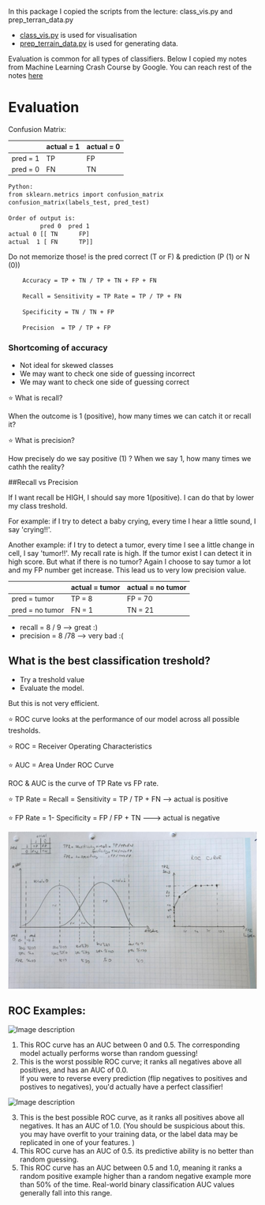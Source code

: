 In this package I copied the scripts from the lecture: class_vis.py and prep_terran_data.py

- [class_vis.py](class_vis.py) is used for visualisation
- [prep_terrain_data.py](prep_terrain_data.py) is used for generating data. 

Evaluation is common for all types of classifiers.
Below I copied my notes from Machine Learning Crash Course by Google. You can reach rest of the notes [here](https://github.com/pelinbalci/machinelearning)

# Evaluation

Confusion Matrix:

|   | actual = 1  | actual = 0  |
|---|---|---|
| pred = 1  | TP | FP  |  
| pred = 0 | FN  | TN | 


    Python: 
    from sklearn.metrics import confusion_matrix
    confusion_matrix(labels_test, pred_test)
    
    Order of output is:
             pred 0  pred 1
    actual 0 [[ TN      FP]
    actual  1 [ FN      TP]]


Do not memorize those! 
is the pred correct (T or F) &  prediction (P (1) or N (0))

        Accuracy = TP + TN / TP + TN + FP + FN
        
        Recall = Sensitivity = TP Rate = TP / TP + FN
        
        Specificity = TN / TN + FP
        
        Precision  = TP / TP + FP

### Shortcoming of accuracy

- Not ideal for skewed classes
- We may want to check one side of guessing incorrect
- We may want to check one side of guessing correct 

       
⭐️ What is recall? 

When the outcome is 1 (positive), how many times we can catch it or recall it? 


⭐️ What is precision?

How precisely do we say positive (1) ? When we say 1, how many times we cathh the reality?


##Recall vs Precision

If I want recall be HIGH, I should say more 1(positive). 
I can do that by lower my class treshold. 

For example: if I try to detect a baby crying, every time I hear a little sound, I say 'crying!!'.

Another example: if I try to detect a tumor, every time I see a little change in cell, I say 'tumor!!'. 
My recall rate is high. If the tumor exist I can detect it in high score. But what if there is no tumor? Again I choose 
to say tumor a lot and my FP number get increase. This lead us to very low precision value. 


   |   | actual = tumor  | actual = no tumor  |
|---|---|---|
| pred = tumor  | TP = 8 | FP = 70 |  
| pred = no tumor | FN = 1  | TN = 21| 

- recall = 8 / 9  --> great :)
- precision = 8 /78 --> very bad :(
    
    
## What is the best classification treshold?

- Try a treshold value 
- Evaluate the model.

But this is not very efficient. 

⭐️ ROC curve looks at the performance of our model across all possible tresholds. 

⭐️ ROC = Receiver Operating Characteristics

⭐️ AUC = Area Under ROC Curve


ROC & AUC is the curve of TP Rate vs FP rate. 

⭐️ TP Rate = Recall = Sensitivity = TP / TP + FN  --> actual is positive

⭐️ FP Rate = 1- Specificity =  FP / FP + TN ---> actual is negative

![image_description](roc_curve.jpeg)

## ROC Examples:

![Image description](/Users/pelin.balci/PycharmProjects/machinelearning/Notes/roc_1.png)

1. This ROC curve has an AUC between 0 and 0.5.  The corresponding model actually performs worse than random guessing! 
2. This is the worst possible ROC curve; it ranks all negatives above all positives, and has an AUC of 0.0.  
If you were to reverse every prediction (flip negatives to positives and postives to negatives), 
you'd actually have a perfect classifier!

![Image description](/Users/pelin.balci/PycharmProjects/machinelearning/Notes/roc_2.png)

3. This is the best possible ROC curve, as it ranks all positives above all negatives. It has an AUC of 1.0. 
(You should be suspicious about this. you may have overfit to your training data, or the label data may be replicated 
in one of your features. )
4. This ROC curve has an AUC of 0.5. its predictive ability is no better than random guessing.
5. This ROC curve has an AUC between 0.5 and 1.0, meaning it ranks a random positive example higher than a random 
negative example more than 50% of the time. Real-world binary classification AUC values generally fall into this range.

